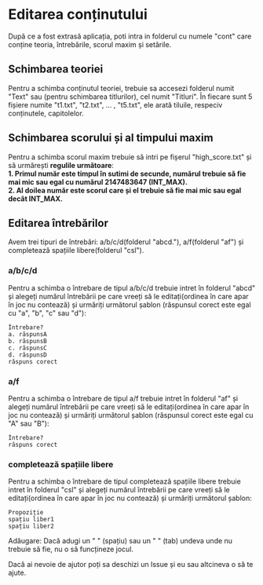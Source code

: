 # Editarea conținutului
După ce a fost extrasă aplicația, poti intra in folderul cu numele "cont" care conține teoria, întrebările, scorul maxim și setările.
 ## Schimbarea teoriei
 Pentru a schimba conținutul teoriei, trebuie sa accesezi folderul numit "Text" sau (pentru schimbarea titlurilor), cel numit "Titluri".
 În fiecare sunt 5 fișiere numite "t1.txt", "t2.txt", ... , "t5.txt", ele arată  tiluile, respeciv conținutele, capitolelor.
 ## Schimbarea scorului și al timpului maxim
 Pentru a schimba scorul maxim trebuie să intri pe fișerul "high_score.txt" și să urmărești **regulile următoare**: <br>
 **1. Primul număr este timpul în sutimi de secunde, numărul trebuie să fie mai mic sau egal cu numărul 2147483647 (INT_MAX).** <br>
 **2. Al doilea număr este scorul care și el trebuie să fie mai mic sau egal decât INT_MAX.**
 ## Editarea întrebărilor
 Avem trei tipuri de întrebări: a/b/c/d(folderul "abcd."), a/f(folderul "af") și completează spațiile libere(folderul "csl").
 ### a/b/c/d
 Pentru a schimba o întrebare de tipul a/b/c/d trebuie intret în folderul "abcd" și alegeți numărul întrebării pe care vreeți să le editați(ordinea în care apar în joc nu contează) și urmăriți următorul șablon (răspunsul corect este egal cu "a", "b", "c" sau "d"):
```
Întrebare?
a. răspunsA
b. răspunsB
c. răspunsC
d. răspunsD
răspuns corect
```
 ### a/f
 Pentru a schimba o întrebare de tipul a/f trebuie intret în folderul "af" și alegeți numărul întrebării pe care vreeți să le editați(ordinea în care apar în joc nu contează) și urmăriți următorul șablon (răspunsul corect este egal cu "A" sau "B"):
```
Întrebare?
răspuns corect
```
 ### completează spațiile libere
 Pentru a schimba o întrebare de tipul completează spațiile libere trebuie intret în folderul "csl" și alegeți numărul întrebării pe care vreeți să le editați(ordinea în care apar în joc nu contează) și urmăriți următorul șablon:
```
Propoziție
spațiu liber1
spațiu liber2
```
Adăugare: Dacă adugi un " " (spațiu) sau un "    " (tab) undeva unde nu trebuie să fie, nu o să funcțineze jocul.

Dacă ai nevoie de ajutor poți sa deschizi un Issue și eu sau altcineva o să te ajute.
